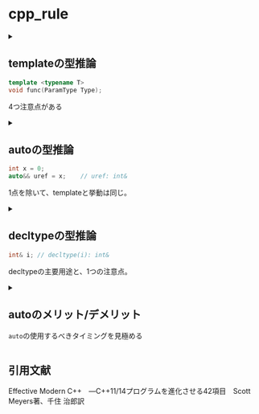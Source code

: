 # cpp_rule

<details><summary>

## templateの型推論
```c++
template <typename T>
void func(ParamType Type);
```
4つ注意点がある

</summary><div>

### ParamTypeが参照, ポインタの場合(ユニヴァーサル参照ではない)
```c++
// 参照
template <typename T>
void func(T& Type);

int x = 27; func(x);			// T: int, ParamType: int&
const int cx = x; func(cx);		// T: const int, ParamType const int&
const int& rx = cx; func(rx);	// T: const int, ParamType const int&

// ポインタ
template <typename T>
void func(T* Type);

int x = 27; func(&x);			// T: int, ParamType: int*
const int* p = x; func(p);		// T: const int, ParamType: const int*
```
とても直観的。

### ParamTypeがユニヴァーサル参照の場合
```c++
// ユニヴァーサル参照
template <typename T>
void func(T&& Type);

// 左辺値
int x = 27; func(x);			// T: int, ParamType: int&
const int cx = x; func(cx);		// T: const int, ParamType: const int&
const int& rx = x; func(rx);	// T: const int&, ParamType: const int&
// 右辺値
func(27);						// T: int, ParamType: int&&
```
特殊なのは、`PamamType`が左辺値の場合。

### ParamTypeが値渡しの場合
```c++
// 値渡し
template <typename T>
void func(T Type);

int x = 27; func(x);			// T and ParamType: int
const int cx = x; func(cx);		// T and ParamType: int
const int& rx = x; func(rx);	// T and ParamType: int
const* char const p = "aaa"; func(p);	// T and ParamType: const char* (pのconst性が無視)
```
値渡しの場合、仮引数は実引数のコピーなので別物なので、参照性/const/volatileは無視される

### 配列型, 関数型はポインタ型に推論される
```c++
// 値渡し
template <typename T>
void func(T Type);

// 配列型, ポインタ型
const char name[] = "Sato Jonathan";
func(name);	// T and ParamType: const char*

// 関数型, ポインタ型
void somefunc(int, double);	// 型はvoid(int, double)
func(somefunc);				// T and ParamType: void(*)(int, double)

// 参照で解決！
template <typename T>
void func(T& Type);

func(name);		// T and ParamType: const char[14]
func(somefunc);	// T and ParamType: void(&)(int, double)
```
配列型や関数型は参照渡しによってポインタ型に変換されない
</div></details>

<details><summary>

## autoの型推論
```c++
int x = 0;
auto&& uref = x;	// uref: int&
```
1点を除いて、templateと挙動は同じ。

</summary><div>

### intializer_listの挙動

> autoの場合
```c++
auto x1 = 27;	// int
auto x2(27);	// int
auto x3{27};	// int
auto x4 = {27};	// initializer_list<int>
```
> templateの場合
```c++
template<typename T>
func1(T Type);

template<typename T>
func2(initializer<T> Type);

func1({1, 3, 5});	// error
func2({1, 3, 5});	// OK
```
templateはinitializer_listを推論できない

### 例外
```c++
// 関数
auto func()	// error
{
	return {1, 3, 5};
}

// ラムダ式
auto l2 = [&v](const auto& newVal){ v = newVal;};
l2({1, 3, 5});	// error
```
関数の戻り値, 仮引数に`auto`を使うと`initializer_list`を推論できない == `template`と挙動が同じ
</div></details>

<details><summary>

## decltypeの型推論
```c++
int& i;	// decltype(i): int&
```
decltypeの主要用途と、1つの注意点。

</summary><div>

### 主要用途
autoの推論の規則をdecltypeの規則にする
```c++
// auto の規則により参照が外れる(戻り値の型: int)
auto authAndAccess(std::vector<int>& v, std::size_t i)
{
	return v[i];
}

// decltype の規則によって推論する(int&)
decltype(auto) authAndAccess(std::vector<int>& v, std::size_t i)	// 戻り値の型はdecltype(v[i])
{
	return v[i];
}
```

### 注意点
名前でなく, (複雑な)左辺値式を仮引数とした場合、参照型となる
```c++
// 名前の場合, 戻り値の型はint
decltype(auto) func1()
{
	int x = 0;
	return x;	// decltype(x): int
}

// 複雑な左辺値式の場合, 戻り値の型はint&
decltype(auto) func2()
{
	int x = 0;
	return (x);	// decltype((x)): int&
}
```
</div></details>

<details><summary>

## autoのメリット/デメリット
`auto`の使用するべきタイミングを見極める

</summary><div>

- メリット
	- 初期化の強制
	```c++
	int x;		// 初期化しなくてもコンパイルできる
	auto x1;	// error!
	auto x2 = 0;	// OK!
	```
	- 型の不一致を防げる
	```c++
 	std::unordered_map<std::string, int> m;

 	// 型の不一致! 暗黙の型変換が発生してしまう。
 	for(const std::pair<std::string, int>& e : m)	// std::unordered_mapのキーがconstになる仕様を知らなかった…
 	{
		...
 	}
 	// OK!
 	for(const auto& e : m)
 	{
		...
 	}
	```
	- リファクタリングを容易にする
	```c++
 	auto func()
 	{
 		// 変更前
		//int x = 0;
 		// 変更後
 		long x = 0;

 		return x;
 	}
 	auto gx = func();	// ここを書き換える必要がない
	```
 - デメリット
	- 推論規則を理解しないといけない([autoの型推論](URL "https://github.com/Bob8percent/cpp_rule#autoの型推論"), [templateの型推論](URL "[#templateの型推論](https://github.com/Bob8percent/cpp_rule#templateの型推論)"))
 
</div></details>

## 引用文献
Effective Modern C++　―C++11/14プログラムを進化させる42項目　Scott Meyers著、千住 治郎訳
